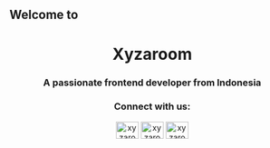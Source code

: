 ## Welcome to

<!--
**xyzaroom/xyzaroom** is a ✨ _special_ ✨ repository because its `README.md` (this file) appears on your GitHub profile.

Here are some ideas to get you started:

- 🔭 I’m currently working on ...
- 🌱 I’m currently learning ...
- 👯 I’m looking to collaborate on ...
- 🤔 I’m looking for help with ...
- 💬 Ask me about ...
- 📫 How to reach me: ...
- 😄 Pronouns: ...
- ⚡ Fun fact: ...
-->
<h1 align="center">Xyzaroom</h1>
<h3 align="center">A passionate frontend developer from Indonesia</h3>

<h3 align="center">Connect with us:</h3>
<p align="center">
<a href="https://twitter.com/xyzaroom" target="blank"><img align="center" src="https://raw.githubusercontent.com/rahuldkjain/github-profile-readme-generator/master/src/images/icons/Social/twitter.svg" alt="xyzaroom" height="30" width="40" /></a>
<a href="https://instagram.com/xyzaroom" target="blank"><img align="center" src="https://raw.githubusercontent.com/rahuldkjain/github-profile-readme-generator/master/src/images/icons/Social/instagram.svg" alt="xyzaroom" height="30" width="40" /></a>
<a href="https://www.youtube.com/c/xyzaroom" target="blank"><img align="center" src="https://raw.githubusercontent.com/rahuldkjain/github-profile-readme-generator/master/src/images/icons/Social/youtube.svg" alt="xyzaroom" height="30" width="40" /></a>
</p>
